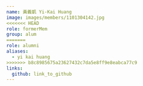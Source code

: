 ```yaml
---
name: 黃義凱 Yi-Kai Huang 
image: images/members/1101304142.jpg 
<<<<<<< HEAD
role: formerMem
group: alum
=======
role: alumni
aliases:
  - yi kai huang
>>>>>>> b8c8985675a23627432c7da5e8ff9e8eabca77c9
links:
  github: link_to_github 
---
```


